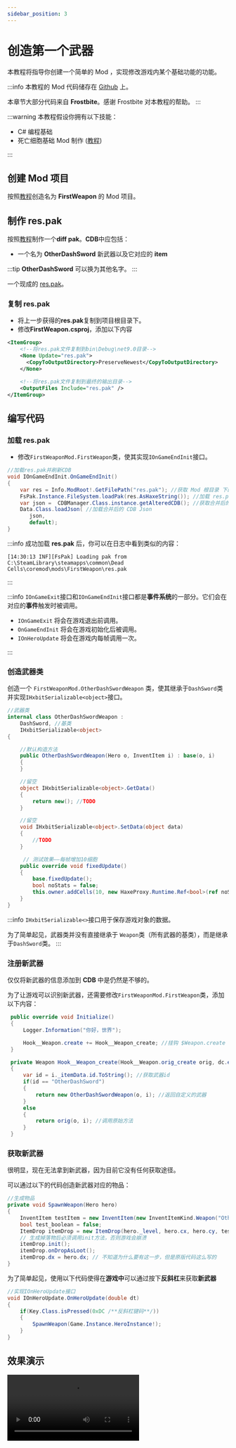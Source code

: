 ```yaml
---
sidebar_position: 3
---
```


# 创造第一个武器

本教程将指导你创建一个简单的 Mod ，实现修改游戏内某个基础功能的功能。

:::info
本教程的 Mod 代码储存在 [Github](https://github.com/dead-cells-core-modding/docs-zh/blob/main/modproject/FirstWeapon) 上。

本章节大部分代码来自 **Frostbite**。感谢 Frostbite 对本教程的帮助。
:::

:::warning
本教程假设你拥有以下技能：

- C# 编程基础
- 死亡细胞基础 Mod 制作 ([教程](https://www.bilibili.com/opus/681293864647000128))

:::

## 创建 Mod 项目

按照[教程](./first-mod.md)创造名为 **FirstWeapon** 的 Mod 项目。

## 制作 res.pak

按照[教程](https://www.bilibili.com/opus/681993184170999904)制作一个**diff pak**。**CDB**中应包括：

- 一个名为 **OtherDashSword** 新武器以及它对应的 **item**

:::tip
**OtherDashSword** 可以换为其他名字。
:::

一个现成的 [res.pak](https://github.com/dead-cells-core-modding/docs-zh/blob/main/modproject/FirstWeapon/res.pak)。

### 复制 res.pak

- 将上一步获得的**res.pak**复制到项目根目录下。
- 修改**FirstWeapon.csproj**，添加以下内容

```xml
<ItemGroup>
    <!--将res.pak文件复制到bin\Debug\net9.0目录-->
    <None Update="res.pak">
      <CopyToOutputDirectory>PreserveNewest</CopyToOutputDirectory>
    </None>

    <!--将res.pak文件复制到最终的输出目录-->
    <OutputFiles Include="res.pak" />
</ItemGroup>
```

## 编写代码

### 加载 res.pak

- 修改`FirstWeaponMod.FirstWeapon`类，使其实现`IOnGameEndInit`接口。

```csharp
//加载res.pak并刷新CDB
void IOnGameEndInit.OnGameEndInit()
{
    var res = Info.ModRoot!.GetFilePath("res.pak"); //获取 Mod 根目录 下的 res.pak 文件的绝对路径
    FsPak.Instance.FileSystem.loadPak(res.AsHaxeString()); //加载 res.pak
    var json =  CDBManager.Class.instance.getAlteredCDB(); //获取合并后的 CDB Json
    Data.Class.loadJson( //加载合并后的 CDB Json
       json, 
       default);  
}
```

:::info
成功加载 **res.pak** 后，你可以在日志中看到类似的内容：

```text
[14:30:13 INF][FsPak] Loading pak from C:\SteamLibrary\steamapps\common\Dead Cells\coremod\mods\FirstWeapon\res.pak
```

:::

:::info
`IOnGameExit`接口和`IOnGameEndInit`接口都是**事件系统**的一部分。它们会在对应的**事件**触发时被调用。

- `IOnGameExit` 将会在游戏退出前调用。
- `OnGameEndInit` 将会在游戏初始化后被调用。
- `IOnHeroUpdate` 将会在游戏内每帧调用一次。

:::

### 创造武器类

创造一个 `FirstWeaponMod.OtherDashSwordWeapon` 类，使其继承于`DashSword`类并实现`IHxbitSerializable<object>`接口。

```csharp
//武器类
internal class OtherDashSwordWeapon : 
    DashSword, //基类
    IHxbitSerializable<object>
{

    //默认构造方法 
    public OtherDashSwordWeapon(Hero o, InventItem i) : base(o, i)
    {
    }

    //留空
    object IHxbitSerializable<object>.GetData()
    {
        return new(); //TODO
    }

    //留空
    void IHxbitSerializable<object>.SetData(object data)
    {
        //TODO
    }

     // 测试效果——每帧增加10细胞
    public override void fixedUpdate()
    {
        base.fixedUpdate();
        bool noStats = false;
        this.owner.addCells(10, new HaxeProxy.Runtime.Ref<bool>(ref noStats));
    }
}
```

:::info
`IHxbitSerializable<>`接口用于保存游戏对象的数据。

为了简单起见，武器类并没有直接继承于 `Weapon`类（所有武器的基类），而是继承于`DashSword`类。
:::

### 注册新武器

仅仅将新武器的信息添加到 **CDB** 中是仍然是不够的。

为了让游戏可以识别新武器，还需要修改`FirstWeaponMod.FirstWeapon`类，添加以下内容：

```csharp
 public override void Initialize()
 {
     Logger.Information("你好，世界");

     Hook__Weapon.create += Hook__Weapon_create; //挂钩 $Weapon.create
 }

 private Weapon Hook__Weapon_create(Hook__Weapon.orig_create orig, dc.en.Hero o, InventItem i)
 {
     var id = i._itemData.id.ToString(); //获取武器id
     if(id == "OtherDashSword")
     {
         return new OtherDashSwordWeapon(o, i); //返回自定义的武器
     }
     else
     {
         return orig(o, i); //调用原始方法
     }
 }
```

### 获取新武器

很明显，现在无法拿到新武器，因为目前它没有任何获取途径。

可以通过以下的代码创造新武器对应的物品：

```csharp
//生成物品
private void SpawnWeapon(Hero hero)
{
    InventItem testItem = new InventItem(new InventItemKind.Weapon("OtherDashSword".AsHaxeString()));
    bool test_boolean = false;
    ItemDrop itemDrop = new ItemDrop(hero._level, hero.cx, hero.cy, testItem, true, new HaxeProxy.Runtime.Ref<bool>(ref test_boolean));
    // 生成掉落物后必须调用init方法，否则游戏会崩溃
    itemDrop.init();
    itemDrop.onDropAsLoot();
    itemDrop.dx = hero.dx; // 不知道为什么要有这一步，但是原版代码这么写的
}
```

为了简单起见，使用以下代码使得在**游戏中**可以通过按下**反斜杠**来获取**新武器**

```csharp
//实现IOnHeroUpdate接口
void IOnHeroUpdate.OnHeroUpdate(double dt)
{
    if(Key.Class.isPressed(0xDC /**反斜杠键码**/))
    {
        SpawnWeapon(Game.Instance.HeroInstance!);
    }
}
```

## 效果演示

<video controls src="https://github.com/dead-cells-core-modding/docs-zh/blob/main/docs/dev/videos/Dead%20Cells%20with%20Core%20Modding%202025-07-21%2015-30-36.mp4" title="https://github.com/dead-cells-core-modding/docs-zh/blob/main/docs/dev/videos/Dead%20Cells%20with%20Core%20Modding%202025-07-21%2015-30-36.mp4"></video>
